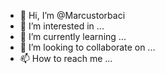 - 👋 Hi, I’m @Marcustorbaci
- 👀 I’m interested in ...
- 🌱 I’m currently learning ...
- 💞️ I’m looking to collaborate on ...
- 📫 How to reach me ...

<!---
Marcustorbaci/Marcustorbaci is a ✨ special ✨ repository because its `README.md` (this file) appears on your GitHub profile.
You can click the Preview link to take a look at your changes.
--->
